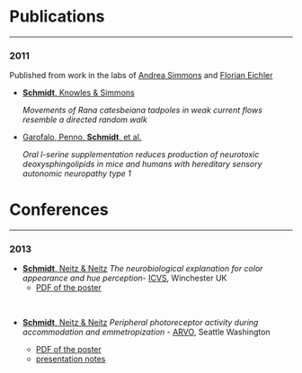 # Publications
***

### 2011

Published from work in the labs of [Andrea Simmons][1] and [Florian Eichler][2]

[1]: http://neuroscience.brown.edu/simmonslab/
[2]: http://eichler.mgh.harvard.edu/

* [**Schmidt**, Knowles & Simmons][2011a]

    *Movements of Rana catesbeiana tadpoles in weak current flows resemble a directed random walk*
* [Garofalo, Penno, **Schmidt**, et al.][2011b]  

    *Oral l-serine supplementation reduces production of neurotoxic deoxysphingolipids in mice and humans with hereditary sensory autonomic neuropathy type 1*

[2011a]: ../static/papers/Schmidt_JEB_2011.pdf
[2011b]: ../static/papers/Garofalo_JCI_2011.pdf

# Conferences
***

### 2013

* [**Schmidt**, Neitz & Neitz][conf2013b] *The neurobiological explanation for color appearance and hue perception*- [ICVS][_icvs], Winchester UK
    * [PDF of the poster][pdf_b1] 

<br>

* [**Schmidt**, Neitz & Neitz][conf2013a] *Peripheral photoreceptor activity during accommodation and emmetropization* - [ARVO][_arvo], Seattle Washington

    * [PDF of the poster][pdf_a1]
    * [presentation notes][pdf_a2]

[_icvs]: http://macboy.uchicago.edu/
[_arvo]: http://arvo.org
[conf2013b]: ../static/abstracts/ICVS_2013/Schmidt_ICVS_2013.pdf
[conf2013a]: ../static/abstracts/ARVO_2013/Schmidt_ARVO_2013_abstract.pdf
[pdf_a1]: ../static/abstracts/ARVO_2013/Schmidt_ARVO_Poster_2013_Final_Smaller.pdf
[pdf_a2]: ../static/abstracts/ARVO_2013/Schmidt_ARVO_2013_PresentationNotes.pdf
[pdf_b1]: ../static/abstracts/ICVS_2013/Schmidt_ICVS_2013_formatted_2.pdf

